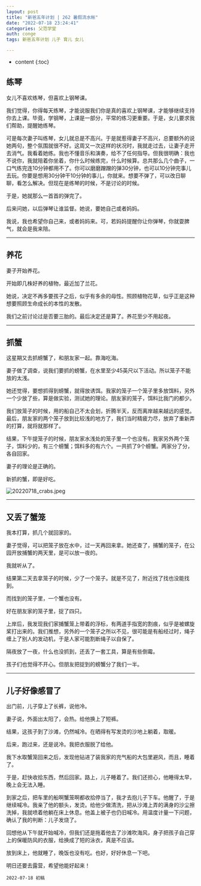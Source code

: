 ```yaml
---
layout: post
title: "新爸五年计划 | 262 暑假流水帐"
date: "2022-07-18 23:24:41"
categories: 父范学堂
auth: conge
tags: 新爸五年计划 儿子 育儿 女儿

---
```

* content
{:toc}


## 练琴

女儿不喜欢练琴，但喜欢上钢琴课。

我们觉得，你得每天练琴，才能说服我们你是真的喜欢上钢琴课，才能够继续支持你去上课。毕竟，学钢琴，上课是一部分，平常的练习更重要。于是，女儿要求我们帮助，提醒她练琴。

可是每次妻子叫练琴，女儿就总是不高兴。于是就惹得妻子不高兴，总要额外的说她两句，整个氛围就很不好。这周又一次这样的状况时，我就走过去，让妻子走开去消气。我看着她练。我也不懂音乐和演奏，给不了任何指导。但我很明确：我也不说你，我就陪着你坐着，你什么时候练完，什么时候算。总共那么几个曲子，一口气练完连10分钟都用不了。你可以磨磨蹭蹭的弹30分钟，也可以10分钟完事儿去玩。你要是想用30分钟干10分钟的事儿，你就来。想要不弹了，可以改日聊聊，看怎么解决。但现在是练琴的时候，不是讨论的时候。

于是，她就那么一首首的弹完了。

后来问她，以后弹琴让谁监督。她说，要她自己或者妈妈。

我说，我也希望你自己来，或者妈妈来。可，若妈妈提醒你让你弹琴，你就耍脾气，就会是我来陪。





-------

## 养花

妻子开始养花。

开始即几株好养的植物，最近加了兰花。

她说，决定不再多要孩子之后，似乎有多余的母性。照顾植物花草，似乎正是这种想要照顾生命成长的本性的发散。

我们之前讨论过是否要三胎的。最后决定还是算了。养花至少不用起夜。

----

## 抓蟹

这星期又去抓螃蟹了，和朋友家一起。靠海吃海。

妻子做了调查，说我们要抓的螃蟹，在水里至少45英尺以下活动。所以笼子不能放的太浅。

她还觉得，要想抓得到螃蟹，就得放诱饵。我家的笼子一个笼子里多放饵料，另外一个少放了些，算是做实验，测试她的理论。朋友家的笼子，饵料比我门的都少。

我们放笼子的时候，用的船自己不太会划，折腾半天，反而离岸越来越远的感觉。最后，朋友家的两个笼子放到比较浅的地方了，我们当时精疲力尽，放弃了重新弄的打算，就将就那样了。

结果，下午提笼子的时候，朋友家水浅处的笼子里一个也没有。我家另外两个笼子，饵料少的，有三个螃蟹；饵料多的有六个。一共抓了9个螃蟹。两家分了分，各自回家。

妻子的理论是正确的。

新抓的蟹，即是好吃。

![20220718_crabs.jpeg](https://s2.loli.net/2022/07/19/SFYOBrZQVJxAkhI.jpg)

---

## 又丢了蟹笼

我本打算，抓几个就回家的。

妻子觉得，可以把笼子放在水中，过一天再回来拿。她还查了，捕蟹的笼子，在公园开放捕蟹的两天里，是可以放一夜的。

我就听从了。

结果第二天去拿笼子的时候，少了一个笼子。就是不见了，附近找了找也没能找到。

而找到的笼子里，一个蟹也没有。

好在朋友家的笼子里，捉了四只。

上岸后，我发现我们家捕蟹笼上带着的浮标，有两道手指宽的割痕，似乎是被螺旋桨打出来的。我们推想，另外的一个笼子之所以不见，很可能是有船经过时，绳子缠上了别人的发动机，于是人家可能割断绳子以自保了。

隔夜放了一夜，什么也没抓到，还丢了一套工具，算是有些倒霉。

孩子们也觉得不开心。但朋友把捉到的螃蟹分了我们一半。

----

## 儿子好像感冒了

出门前，儿子穿上了长裤，说他冷。

妻子说，外面出太阳了，会热。给他换上了短裤。

结果，这孩子到了沙滩，仍然喊冷。在晒得有写发烫的沙地上躺着，取暖。

后来，跑过来，还是说冷。我把衣服脱了给他。

我下水取蟹笼回来之后，发现他钻进了装我家的充气船的大包里避风，而且，睡着了。

于是，赶快收拾东西，然后回家。路上，儿子睡着了。我们还担心，他睡得太早，晚上会无法入睡。

到家之后，把车里的船啊蟹笼啊都收拾停当了，我才去抱儿子下车。他醒了，于是继续喊冷。我亲了他的额头，发烫。给他少做清洗，把从沙滩上弄的满身的沙尘擦洗掉，我就喷着他躺在床上休息。他盖上被子也仍旧喊冷。用温度计量一下问题，确认了我的判断：儿子发烧了。

回想他从下午就开始喊冷，但我们还是拖着他去了沙滩吹海风，身子把孩子自己穿上的保暖防风的衣服，给换成了短的泳衣，真是不应该。

放到床上，他就睡了，晚饭也没有吃。也好，好好休息一下吧。

明日还要去露营，希望他能好起来！


```
2022-07-18 初稿
```

